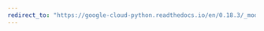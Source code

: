 ```yaml
---
redirect_to: "https://google-cloud-python.readthedocs.io/en/0.18.3/_modules/gcloud/pubsub/connection.html"
---
```

